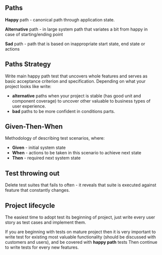 ## Paths

**Happy** path - canonical path through application state.
 
**Alternative** path - in large system path that variates a bit from happy in case of starting/ending point
 
**Sad** path - path that is based on inappropriate start state, end state or actions
 
## Paths Strategy
Write main happy path test that uncovers whole features and serves as basic acceptance criterion and specification.
Depending on what your project looks like write: 
* **alternative** paths when your project is stable (has good unit and component coverage) to uncover other valuable 
to business types of user experience.
* **bad** paths to be more confident in conditions parts.
 
## Given-Then-When

Methodology of describing test scenarios, where:

* **Given** - initial system state
* **When** - actions to be taken in this scenario to achieve next state
* **Then** - required next system state 

## Test throwing out
Delete test suites that fails to often - it reveals that suite is executed against feature that constantly changes.

## Project lifecycle
The easiest time to adopt test its beginning of project, just write every user story as test cases and implement them.

If you are beginning with tests on mature project then it is very important to write test for existing most valuable 
functionality (should be discussed with customers and users), and be covered with **happy path** tests
Then continue to write tests for every new features.
